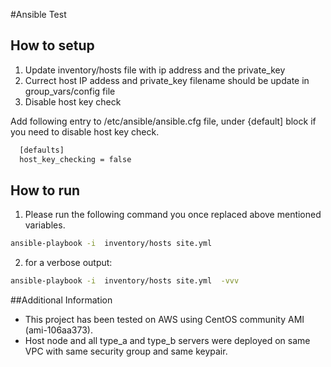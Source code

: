 #Ansible Test

## How to setup

01. Update inventory/hosts file with ip address and the private_key
02. Currect host IP addess and private_key filename should be update in group_vars/config file
03. Disable host key check
  
 Add following entry to /etc/ansible/ansible.cfg file, under {default] block if you need to disable host key check.  
```sh  
  [defaults]
  host_key_checking = false 
```  

## How to run

 01. Please run the following command you once replaced above mentioned variables. 

```sh
ansible-playbook -i  inventory/hosts site.yml 
```
 
 02. for a verbose output:
```sh
ansible-playbook -i  inventory/hosts site.yml  -vvv
```

##Additional Information

* This project has been tested on AWS using CentOS community AMI (ami-106aa373).
* Host node and all type_a and type_b servers were deployed on same VPC with same security group and same keypair.
